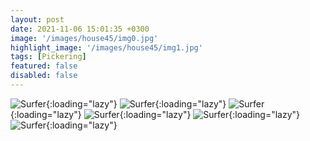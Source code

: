 ```yaml
---
layout: post
date: 2021-11-06 15:01:35 +0300
image: '/images/house45/img0.jpg'
highlight_image: '/images/house45/img1.jpg'
tags: [Pickering]
featured: false
disabled: false
---
```


![Surfer]({{site.baseurl}}/images/house45/img3.jpg){:loading="lazy"}
![Surfer]({{site.baseurl}}/images/house45/img4.jpg){:loading="lazy"}
![Surfer]({{site.baseurl}}/images/house45/img5.jpg){:loading="lazy"}
![Surfer]({{site.baseurl}}/images/house45/img6.jpg){:loading="lazy"}
![Surfer]({{site.baseurl}}/images/house45/img7.jpg){:loading="lazy"}
![Surfer]({{site.baseurl}}/images/house45/img8.jpg){:loading="lazy"} 
